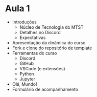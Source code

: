 # Aula 1

- Introduções
  - Núcleo de Tecnologia do MTST
  - Detalhes no Discord
  - Expectativas
- Apresentação da dinâmica do curso
- Fork e clone do repositório de template
- Ferramentas do curso
  - Discord
  - GitHub
  - VSCode (e extensões)
  - Python
  - Jupyter
- Olá, Mundo!
- Formulário de acompanhamento
